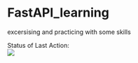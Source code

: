 # FastAPI_learning
excersising and practicing with some skills

Status of Last Action:<br>
<img src="https://github.com/Rivallar/FastAPI_learning/workflows/Lint-and-Test/badge.svg?branch=master"><br>
